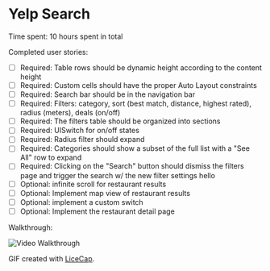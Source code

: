 # Yelp Search

Time spent: 10 hours spent in total

Completed user stories:

 * [ ] Required: Table rows should be dynamic height according to the content height
 * [ ] Required: Custom cells should have the proper Auto Layout constraints
 * [ ] Required: Search bar should be in the navigation bar 
 * [ ] Required: Filters: category, sort (best match, distance, highest rated), radius (meters), deals (on/off)
 * [ ] Required: The filters table should be organized into sections
 * [ ] Required: UISwitch for on/off states
 * [ ] Required: Radius filter should expand
 * [ ] Required: Categories should show a subset of the full list with a "See All" row to expand
 * [ ] Required: Clicking on the "Search" button should dismiss the filters page and trigger the search w/ the new filter settings hello
 * [ ] Optional: infinite scroll for restaurant results
 * [ ] Optional: Implement map view of restaurant results
 * [ ] Optional: implement a custom switch
 * [ ] Optional: Implement the restaurant detail page 

Walkthrough:

![Video Walkthrough](rotten.tomatoes.gif)

GIF created with [LiceCap](http://www.cockos.com/licecap/).

